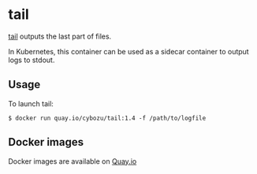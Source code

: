 # tail

[tail](https://github.com/nxadm/tail) outputs the last part of files.

In Kubernetes, this container can be used as a sidecar container to output logs to stdout.

## Usage

To launch tail:

    $ docker run quay.io/cybozu/tail:1.4 -f /path/to/logfile
 
## Docker images

Docker images are available on [Quay.io](https://quay.io/repository/cybozu/tail)
